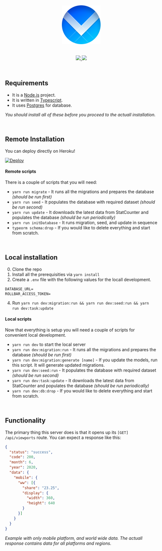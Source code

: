 <p align="center">
  <img src="./logo.png" width="128" height="128">
  <br>
  <br>
  <br>
    <a href="https://www.codacy.com/manual/rojcyk/viewports-server?utm_source=github.com&amp;utm_medium=referral&amp;utm_content=rojcyk/viewports-server&amp;utm_campaign=Badge_Grade">
       <img src="https://app.codacy.com/project/badge/Grade/350480bc997b459eaae80a2590dde884">
    </a>
    <a href="https://david-dm.org/rojcyk/viewports-server">
       <img src="https://david-dm.org/rojcyk/viewports-server.svg">
    </a>
</p>

<br />

## Requirements

- It is a [Node.js](https://nodejs.org/en/) project.
- It is written in [Typescript](https://www.typescriptlang.org/).
- It uses [Postgres](https://www.postgresql.org/download/) for database.

_You should install all of these before you proceed to the actuall installation._

<br />

## Remote Installation

You can deploy directly on Heroku!

[![Deploy](https://www.herokucdn.com/deploy/button.svg)](https://heroku.com/deploy)

#### Remote scripts

There is a couple of scripts that you will need:

- `yarn run migrate` - It runs all the migrations and prepares the database _(should be run first)_
- `yarn run seed` - It populates the database with required dataset _(should be run second)_
- `yarn run update` - It downloads the latest data from StatCounter and populates the database _(should be run periodically)_
- `yarn run initDatabase` - It runs migration, seed, and update in sequence
- `typeorm schema:drop` - If you would like to delete everything and start from scratch.
  
<br />

## Local installation

0. Clone the repo
1. Install all the prerequisities via `yarn install`
2. Create a `.env` file with the following values for the locall development.

```
DATABASE_URL=
ROLLBAR_ACCESS_TOKEN=
```

4. Run `yarn run dev:migration:run && yarn run dev:seed:run && yarn run dev:task:update`

#### Local scripts

Now that everything is setup you will need a couple of scripts for convenient local development.

- `yarn run dev` to start the local server
- `yarn run dev:migration:run` - It runs all the migrations and prepares the database _(should be run first)_
- `yarn run dev:migration:generate [name]` - If you update the models, run this script. It will generate updated migrations.
- `yarn run dev:seed:run` - It populates the database with required dataset _(should be run second)_
- `yarn run dev:task:update` - It downloads the latest data from StatCounter and populates the database _(should be run periodically)_
- `yarn run dev:db:drop` - If you would like to delete everything and start from scratch.

<br />

## Functionality

The primary thing this server does is that it opens up its `[GET]` `/api/viewports` route. You can expect a response like this:

```json
{
  "status": "success",
  "code": 200,
  "month": 6,
  "year": 2020,
  "data": {
    "mobile": {
      "ww": [{
        "share": "23.25",
        "display": {
          "width": 360,
          "height": 640
        }
      }]
    }
  } 
}
```

_Example with only mobile platform, and world wide data. The actuall response contains data for all platforms and regions._
